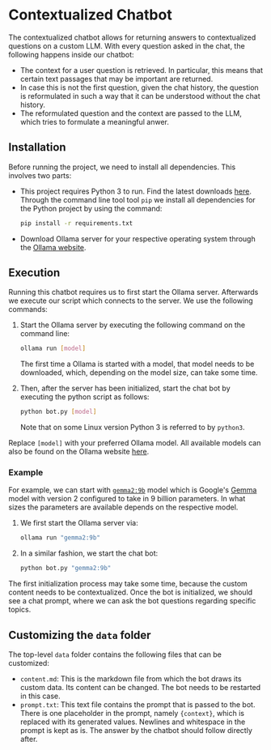 # Contextualized Chatbot

The contextualized chatbot allows for returning answers to contextualized questions on a custom LLM.
With every question asked in the chat, the following happens inside our chatbot:

- The context for a user question is retrieved.
  In particular, this means that certain text passages that may be important are returned.
- In case this is not the first question, given the chat history,
  the question is reformulated in such a way that it can be understood without the chat history.
- The reformulated question and the context are passed to the LLM,
  which tries to formulate a meaningful anwer.

## Installation

Before running the project, we need to install all dependencies. This involves two parts:

- This project requires Python 3 to run. Find the latest downloads [here](https://www.python.org/downloads/). Through the command line tool tool `pip` we install all dependencies for the Python project by using the command:
    
    ```bash
    pip install -r requirements.txt
    ```
- Download Ollama server for your respective operating system through the [Ollama website](https://ollama.com/).


## Execution

Running this chatbot requires us to first start the Ollama server. Afterwards we execute our script which connects to the server. We use the following commands:

1. Start the Ollama server by executing the following command on the command line:

    ```bash
    ollama run [model]
    ```

    The first time a Ollama is started with a model, that model needs to be downloaded,
    which, depending on the model size, can take some time.
2. Then, after the server has been initialized, start the chat bot by executing the python script as follows:

    ```bash
    python bot.py [model]
    ```

    Note that on some Linux version Python 3 is referred to by `python3`.

Replace `[model]` with your preferred Ollama model. All available models can also be found on the Ollama website [here](https://ollama.com/library).

### Example

For example, we can start with [`gemma2:9b`](https://ollama.com/library/gemma2) model which is Google's [Gemma](https://ai.google.dev/gemma) model with version 2 configured to take in 9 billion parameters. In what sizes the parameters are available depends on the respective model.

1. We first start the Ollama server via:

    ```bash
    ollama run "gemma2:9b"
    ```
2. In a similar fashion, we start the chat bot:

    ```bash
    python bot.py "gemma2:9b"
    ```

The first initialization process may take some time, because the custom content
needs to be contextualized. Once the bot is initialized, we should see a chat prompt,
where we can ask the bot questions regarding specific topics.

## Customizing the `data` folder

The top-level `data` folder contains the following files that can be customized:

- `content.md`: This is the markdown file from which the bot draws its custom data.
  Its content can be changed. The bot needs to be restarted in this case.
- `prompt.txt`: This text file contains the prompt that is passed to the bot.
  There is one placeholder in the prompt, namely `{context}`,
  which is replaced with its generated values. Newlines and whitespace in the prompt
  is kept as is. The answer by the chatbot should follow directly after.
